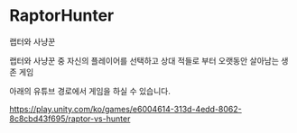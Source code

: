 # RaptorHunter

랩터와 사냥꾼

랩터와 사냥꾼 중 자신의 플레이어를 선택하고 상대 적들로 부터 오랫동안 살아남는 생존 게임

아래의 유튜브 경로에서 게임을 하실 수 있습니다.

https://play.unity.com/ko/games/e6004614-313d-4edd-8062-8c8cbd43f695/raptor-vs-hunter
